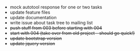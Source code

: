 * mock autotool response for one or two tasks
* update feature files
* update documentation
* write issue about task tree to mailing list
* ~~push stuff from 003 before starting with 004~~
* ~~start with 004 (take over from old project - should go quick!)~~
* ~~update bootstrap version~~
* ~~update jquery version~~
